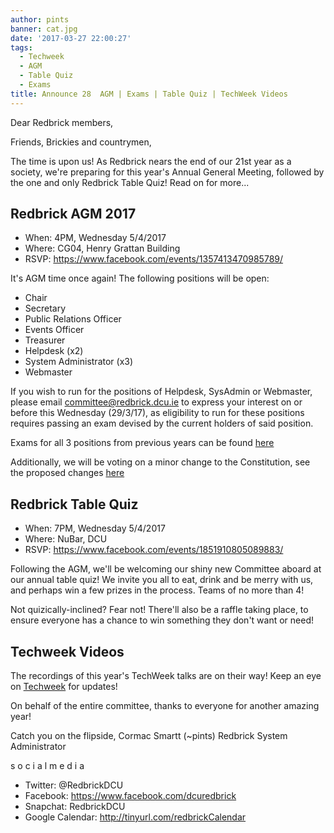 ```yaml
---
author: pints
banner: cat.jpg
date: '2017-03-27 22:00:27'
tags:
  - Techweek
  - AGM
  - Table Quiz
  - Exams
title: Announce 28  AGM | Exams | Table Quiz | TechWeek Videos
---
```


Dear Redbrick members,

Friends, Brickies and countrymen,

The time is upon us! As Redbrick nears the end of our 21st year as a society,
we're preparing for this year's Annual General Meeting, followed by the one and
only Redbrick Table Quiz! Read on for more...

 <!-- more -->

## Redbrick AGM 2017

- When: 4PM, Wednesday 5/4/2017
- Where: CG04, Henry Grattan Building
- RSVP: https://www.facebook.com/events/1357413470985789/

It's AGM time once again! The following positions will be open:

- Chair
- Secretary
- Public Relations Officer
- Events Officer
- Treasurer
- Helpdesk (x2)
- System Administrator (x3)
- Webmaster

If you wish to run for the positions of Helpdesk, SysAdmin or Webmaster, please
email committee@redbrick.dcu.ie to express your interest on or before this
Wednesday (29/3/17), as eligibility to run for these positions requires passing
an exam devised by the current holders of said position.

Exams for all 3 positions from previous years can be found [here](/help/exams/)

Additionally, we will be voting on a minor change to the Constitution, see the
proposed changes [here](https://github.com/redbrick/static-site/pull/145)

## Redbrick Table Quiz

- When: 7PM, Wednesday 5/4/2017
- Where: NuBar, DCU
- RSVP: https://www.facebook.com/events/1851910805089883/

Following the AGM, we'll be welcoming our shiny new Committee aboard at our
annual table quiz! We invite you all to eat, drink and be merry with us, and
perhaps win a few prizes in the process. Teams of no more than 4!

Not quizically-inclined? Fear not! There'll also be a raffle taking place, to
ensure everyone has a chance to win something they don't want or need!

## Techweek Videos

The recordings of this year's TechWeek talks are on their way! Keep an eye on
[Techweek](https://techweek.dcu.ie) for updates!

On behalf of the entire committee, thanks to everyone for another amazing year!

Catch you on the flipside, Cormac Smartt (~pints) Redbrick System Administrator

s o c i a l m e d i a

- Twitter: @RedbrickDCU
- Facebook: https://www.facebook.com/dcuredbrick
- Snapchat: RedbrickDCU
- Google Calendar: http://tinyurl.com/redbrickCalendar
